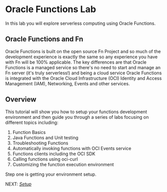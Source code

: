 # Oracle Functions Lab

In this lab you will explore serverless computing using Oracle Functions.

## Oracle Functions and Fn

Oracle Functions is built on the open source Fn Project and so much of the
development experience is exactly the same so any experience you have with Fn
will be 100% applicable. The key differences are that Oracle Functions is a
managed service so there's no need to start and manage an Fn server (it's truly
serverless!) and being a cloud service Oracle Functions is integrated with the
Oracle Cloud Infrastructure (OCI) Identity and Access Management (IAM),
Networking, Events and other services.

## Overview

This tutorial will show you how to setup your functions development environment
and then guide you through a series of labs focusing on different topics
including:

1. Function Basics
2. Java Functions and Unit testing
3. Troubleshooting Functions
4. Automatically invoking functions with OCI Events service
5. Functions clients including the OCI SDK
6. Calling functions using oci-curl
7. Customizing the function execution environment

Step one is getting your environment setup.

NEXT: [*Setup*](0-Setup.md)
